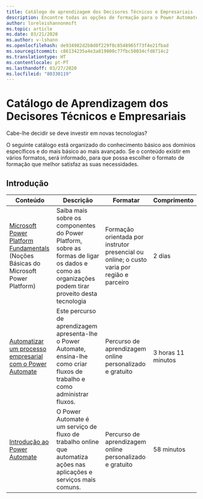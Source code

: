 ```yaml
---
title: Catálogo de aprendizagem dos Decisores Técnicos e Empresariais
description: Encontre todas as opções de formação para o Power Automate
author: loreleishannonmsft
ms.topic: article
ms.date: 03/21/2020
ms.author: v-lshann
ms.openlocfilehash: de934982d2b8d0f229f0c8548965f73f4e21fbad
ms.sourcegitcommit: c86134235a4e3a819800c77fbc50034cfd8714c2
ms.translationtype: HT
ms.contentlocale: pt-PT
ms.lasthandoff: 03/27/2020
ms.locfileid: "80330119"
---
```

# <a name="business-and-technical-decision-makers-learning-catalog"></a>Catálogo de Aprendizagem dos Decisores Técnicos e Empresariais

Cabe-lhe decidir se deve investir em novas tecnologias? 

O seguinte catálogo está organizado do conhecimento básico aos domínios específicos e do mais básico ao mais avançado. Se o conteúdo existir em vários formatos, será informado, para que possa escolher o formato de formação que melhor satisfaz as suas necessidades. 

## <a name="get-started"></a>Introdução<a name="get-started"></a>
|Conteúdo  |Descrição | Formatar  | Comprimento   |
|-----------------------------------------------------------------------------------------------------------------------------|------------------------------------------------------------------------------------------------------------------------|--------------------------------------------------------------------------------|--------------------|
| [Microsoft Power Platform Fundamentals](https://docs.microsoft.com/learn/certifications/courses/pl-900t00) (Noções Básicas do Microsoft Power Platform)                  | Saiba mais sobre os componentes do Power Platform, sobre as formas de ligar os dados e como as organizações podem tirar proveito desta tecnologia | Formação orientada por instrutor presencial ou online; o custo varia por região e parceiro | 2 dias             |
| [Automatizar um processo empresarial com o Power Automate](https://docs.microsoft.com/learn/paths/automate-process-power-automate/) | Este percurso de aprendizagem apresenta-lhe o Power Automate, ensina-lhe como criar fluxos de trabalho e como administrar fluxos.  | Percurso de aprendizagem online personalizado e gratuito                                          | 3 horas 11 minutos |
| [Introdução ao Power Automate](https://docs.microsoft.com/learn/modules/get-started-flows/)                              | O Power Automate é um serviço de fluxo de trabalho online que automatiza ações nas aplicações e serviços mais comuns.          | Percurso de aprendizagem online personalizado e gratuito                                          | 58 minutos         |